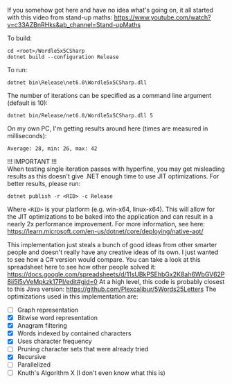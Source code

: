 If you somehow got here and have no idea what's going on, it all started with this video from stand-up maths: https://www.youtube.com/watch?v=c33AZBnRHks&ab_channel=Stand-upMaths

To build:
```
cd <root>/Wordle5x5CSharp
dotnet build --configuration Release
```

To run:
```
dotnet bin\Release\net6.0\Wordle5x5CSharp.dll
```

The number of iterations can be specified as a command line argument (default is 10):
```
dotnet bin/Release/net6.0/Wordle5x5CSharp.dll 5
```

On my own PC, I'm getting results around here (times are measured in milliseconds):
```
Average: 28, min: 26, max: 42
```

!!! IMPORTANT !!!  
When testing single iteration passes with hyperfine, you may get misleading results as this doesn't give .NET enough time to use JIT optimizations. For better results, please run:
```
dotnet publish -r <RID> -c Release
```
Where `<RID>` is your platform (e.g. win-x64, linux-x64). This will allow for the JIT optimizations to be baked into the application and can result in a nearly 2x performance improvement. For more information, see here: https://learn.microsoft.com/en-us/dotnet/core/deploying/native-aot/

This implementation just steals a bunch of good ideas from other smarter people and doesn't really have any creative ideas of its own. I just wanted to see how a C# version would compare. You can take a look at this spreadsheet here to see how other people solved it: https://docs.google.com/spreadsheets/d/11sUBkPSEhbGx2K8ah6WbGV62P8ii5l5vVeMpkzk17PI/edit#gid=0 At a high level, this code is probably closest to this Java version: https://github.com/Plexcalibur/5Words25Letters The optimizations used in this implementation are:
- [ ] Graph representation
- [x] Bitwise word representation
- [x] Anagram filtering
- [x] Words indexed by contained characters
- [x] Uses character frequency
- [ ] Pruning character sets that were already tried
- [x] Recursive
- [ ] Parallelized
- [ ] Knuth's Algorithm X (I don't even know what this is)
